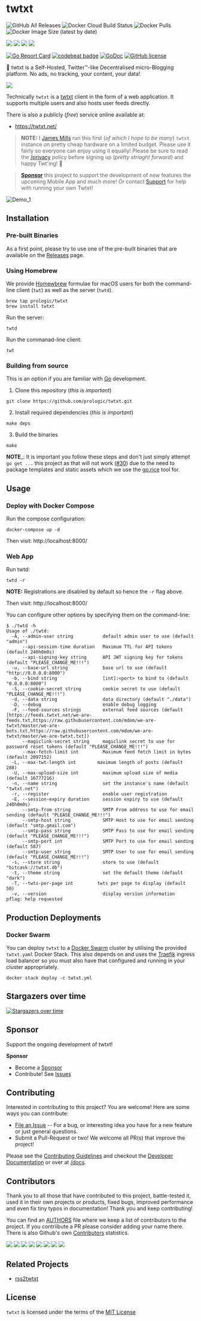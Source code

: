 # twtxt

![GitHub All Releases](https://img.shields.io/github/downloads/prologic/twtxt/total)
![Docker Cloud Build Status](https://img.shields.io/docker/cloud/build/prologic/twtxt)
![Docker Pulls](https://img.shields.io/docker/pulls/prologic/twtxt)
![Docker Image Size (latest by date)](https://img.shields.io/docker/image-size/prologic/twtxt)

![](https://github.com/prologic/twtxt/workflows/Coverage/badge.svg)
![](https://github.com/prologic/twtxt/workflows/Docker/badge.svg)
![](https://github.com/prologic/twtxt/workflows/Go/badge.svg)
![](https://github.com/prologic/twtxt/workflows/ReviewDog/badge.svg)

[![Go Report Card](https://goreportcard.com/badge/prologic/twtxt)](https://goreportcard.com/report/prologic/twtxt)
[![codebeat badge](https://codebeat.co/badges/15fba8a5-3044-4f40-936f-9e0f5d5d1fd9)](https://codebeat.co/projects/github-com-prologic-twtxt-master)
[![GoDoc](https://godoc.org/github.com/prologic/twtxt?status.svg)](https://godoc.org/github.com/prologic/twtxt) 
[![GitHub license](https://img.shields.io/github/license/prologic/twtxt.svg)](https://github.com/prologic/twtxt)

📕 twtxt is a Self-Hosted, Twitter™-like Decentralised micro-Blogging platform. No ads, no tracking, your content, your data!

![](https://twtxt.net/media/pjj6SWEK76Ak4Dee23uGTF.png)

Technically `twtxt` is a [twtxt](https://twtxt.readthedocs.io/en/latest/) client in the form
of a web application. It supports multiple users and
also hosts user feeds directly.

There is also a publicly (_free_) service online available at:

- https://twtxt.net/

> __NOTE:__ I [James Mills](https://github.com/prologic) run this first (_of which I hope to be many_) `twtxt` instance on pretty cheap hardware on a limited budget. Please use it fairly so everyone can enjoy using it equally! Please be sure to read the [/privacy](https://twtxt.net/privacy) policy before signing up (_pretty striaght forward_) and happy Twt'ing! 🤗

> **[Sponsor](#Sponsor)** this project to support the development of new features
> the upcoming Mobile App and much more! Or contact [Support](https://twtxt.net)
> for help with running your own Twtxt!

![Demo_1](https://user-images.githubusercontent.com/15314237/89133451-30cdb200-d4d9-11ea-8a11-aab67c6fac6a.gif)

## Installation

### Pre-built Binaries

As a first point, please try to use one of the pre-built binaries  that are
available on the [Releases](https://github.com/prologic/twtxt/releases) page.

### Using Homebrew

We provide [Homewbrew](https://brew.sh) formulae for macOS users for both the
command-line client (`twt`) as well as the server (`twtd`).

```console
brew tap prologic/twtxt
brew install twtxt
```

Run the server:

```console
twtd
```

Run the commanad-line client:

```console
twt
```

### Building from source

This is an option if you are familiar with [Go](https://golang.org) development.

1. Clone this repository (_this is important_)

```console
git clone https://github.com/prologic/twtxt.git
```

2. Install required dependencies (_this is important_)

```console
make deps
```

3. Build the binaries

```console
make
```

__NOTE___: It is important you follow these steps and don't just simply attempt
           `go get ...` this project as that will not work ([#30](https://github.com/prologic/twtxt/issues/30)) due to the
           need to package templates and static assets which we use the
           [go.rice](https://github.com/GeertJohan/go.rice) tool for.

## Usage

### Deploy with Docker Compose

Run the compose configuration:

```console
docker-compose up -d
```

Then visit: http://localhost:8000/

### Web App

Run twtd:

```console
twtd -r
```

__NOTE:__ Registrations are disabled by default so hence the `-r` flag above.

Then visit: http://localhost:8000/

You can configure other options by specifying them on the command-line:

```console
$ ./twtd -h
Usage of ./twtd:
  -A, --admin-user string           default admin user to use (default "admin")
      --api-session-time duration   Maximum TTL for API tokens (default 240h0m0s)
      --api-signing-key string      API JWT signing key for tokens (default "PLEASE_CHANGE_ME!!!")
  -u, --base-url string             base url to use (default "http://0.0.0.0:8000")
  -b, --bind string                 [int]:<port> to bind to (default "0.0.0.0:8000")
  -S, --cookie-secret string        cookie secret to use (default "PLEASE_CHANGE_ME!!!")
  -d, --data string                 data directory (default "./data")
  -D, --debug                       enable debug logging
  -F, --feed-sources strings        external feed sources (default [https://feeds.twtxt.net/we-are-feeds.txt,https://raw.githubusercontent.com/mdom/we-are-twtxt/master/we-are-bots.txt,https://raw.githubusercontent.com/mdom/we-are-twtxt/master/we-are-twtxt.txt])
      --magiclink-secret string     magiclink secret to use for password reset tokens (default "PLEASE_CHANGE_ME!!!")
      --max-fetch-limit int         Maximum feed fetch limit in bytes (default 2097152)
  -L, --max-twt-length int        maximum length of posts (default 288)
  -U, --max-upload-size int         maximum upload size of media (default 16777216)
  -n, --name string                 set the instance's name (default "twtxt.net")
  -r, --register                    enable user registration
  -E, --session-expiry duration     session expiry to use (default 240h0m0s)
      --smtp-from string            SMTP From address to use for email sending (default "PLEASE_CHANGE_ME!!!")
      --smtp-host string            SMTP Host to use for email sending (default "smtp.gmail.com")
      --smtp-pass string            SMTP Pass to use for email sending (default "PLEASE_CHANGE_ME!!!")
      --smtp-port int               SMTP Port to use for email sending (default 587)
      --smtp-user string            SMTP User to use for email sending (default "PLEASE_CHANGE_ME!!!")
  -s, --store string                store to use (default "bitcask://twtxt.db")
  -t, --theme string                set the default theme (default "dark")
  -T, --twts-per-page int         twts per page to display (default 50)
  -v, --version                     display version information
pflag: help requested
```

## Production Deployments

### Docker Swarm

You can deploy `twtxt` to a [Docker Swarm](https://docs.docker.com/engine/swarm/)
cluster by utilising the provided `twtxt.yaml` Docker Stack. This also depends on
and uses the [Traefik](https://docs.traefik.io/) ingress load balancer so you must
also have that configured and running in your cluster appropriately.

```console
docker stack deploy -c twtxt.yml
```

## Stargazers over time

[![Stargazers over time](https://starcharts.herokuapp.com/prologic/twtxt.svg)](https://starcharts.herokuapp.com/prologic/twtxt)

## Sponsor

Support the ongoing development of twtxt!

**Sponsor**

- Become a [Sponsor](https://www.patreon.com/prologic)
- Contribute! See [Issues](https://github.com/prologic/twtxt/issues)

## Contributing

Interested in contributing to this project? You are welcome! Here are some ways
you can contribute:

- [File an Issue](https://github.com/prologic/twtxt/issues/new) -- For a bug,
  or interesting idea you have for a new feature or just general questions.
- Submit a Pull-Request or two! We welcome all PR(s) that improve the project!

Please see the [Contributing Guidelines](/CONTRIBUTING.md) and checkout the
[Developer Documentation](https://dev.twtxt.net) or over at [/docs](/docs).

## Contributors

Thank you to all those that have contributed to this project, battle-tested it, used it in their own projects or products, fixed bugs, improved performance and even fix tiny typos in documentation! Thank you and keep contributing!

You can find an [AUTHORS](/AUTHORS) file where we keep a list of contributors to the project. If you contriibute a PR please consider adding your name there. There is also Github's own [Contributors](https://github.com/prologic/twtxt/graphs/contributors) statistics.

[![](https://sourcerer.io/fame/prologic/prologic/twtxt/images/0)](https://sourcerer.io/fame/prologic/prologic/twtxt/links/0)
[![](https://sourcerer.io/fame/prologic/prologic/twtxt/images/1)](https://sourcerer.io/fame/prologic/prologic/twtxt/links/1)
[![](https://sourcerer.io/fame/prologic/prologic/twtxt/images/2)](https://sourcerer.io/fame/prologic/prologic/twtxt/links/2)
[![](https://sourcerer.io/fame/prologic/prologic/twtxt/images/3)](https://sourcerer.io/fame/prologic/prologic/twtxt/links/3)
[![](https://sourcerer.io/fame/prologic/prologic/twtxt/images/4)](https://sourcerer.io/fame/prologic/prologic/twtxt/links/4)
[![](https://sourcerer.io/fame/prologic/prologic/twtxt/images/5)](https://sourcerer.io/fame/prologic/prologic/twtxt/links/5)
[![](https://sourcerer.io/fame/prologic/prologic/twtxt/images/6)](https://sourcerer.io/fame/prologic/prologic/twtxt/links/6)
[![](https://sourcerer.io/fame/prologic/prologic/twtxt/images/7)](https://sourcerer.io/fame/prologic/prologic/twtxt/links/7)

## Related Projects

- [rss2twtxt](https://github.com/prologic/rss2twtxt)

## License

`twtxt` is licensed under the terms of the [MIT License](/LICENSE)
